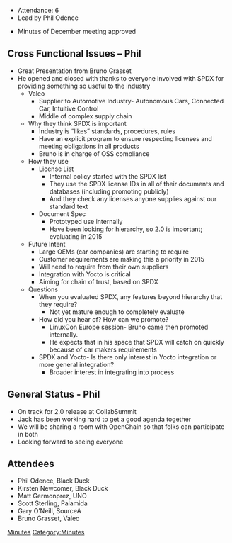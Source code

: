   - Attendance: 6
  - Lead by Phil Odence

<!-- end list -->

  - Minutes of December meeting approved

## Cross Functional Issues – Phil

  - Great Presentation from Bruno Grasset
  - He opened and closed with thanks to everyone involved with SPDX for
    providing something so useful to the industry
      - Valeo
          - Supplier to Automotive Industry- Autonomous Cars, Connected
            Car, Intuitive Control
          - Middle of complex supply chain
      - Why they think SPDX is important
          - Industry is “likes” standards, procedures, rules
          - Have an explicit program to ensure respecting licenses and
            meeting obligations in all products
          - Bruno is in charge of OSS compliance
      - How they use
          - License List
              - Internal policy started with the SPDX list
              - They use the SPDX license IDs in all of their documents
                and databases (including promoting publicly)
              - And they check any licenses anyone supplies against our
                standard text
          - Document Spec
              - Prototyped use internally
              - Have been looking for hierarchy, so 2.0 is important;
                evaluating in 2015
      - Future Intent
          - Large OEMs (car companies) are starting to require
          - Customer requirements are making this a priority in 2015
          - Will need to require from their own suppliers
          - Integration with Yocto is critical
          - Aiming for chain of trust, based on SPDX
      - Questions
          - When you evaluated SPDX, any features beyond hierarchy that
            they require?
              - Not yet mature enough to completely evaluate
          - How did you hear of? How can we promote?
              - LinuxCon Europe session- Bruno came then promoted
                internally.
              - He expects that in his space that SPDX will catch on
                quickly because of car makers requirements
          - SPDX and Yocto- Is there only interest in Yocto integration
            or more general integration?
              - Broader interest in integrating into process

## General Status - Phil

  - On track for 2.0 release at CollabSummit
  - Jack has been working hard to get a good agenda together
  - We will be sharing a room with OpenChain so that folks can
    participate in both
  - Looking forward to seeing everyone

## Attendees

  - Phil Odence, Black Duck
  - Kirsten Newcomer, Black Duck
  - Matt Germonprez, UNO
  - Scott Sterling, Palamida
  - Gary O’Neill, SourceA
  - Bruno Grasset, Valeo

[Minutes](Category:General "wikilink")
[Category:Minutes](Category:Minutes "wikilink")
